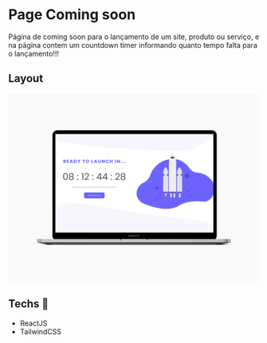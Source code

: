 # Page Coming soon

Página de coming soon para o lançamento de um site, produto ou serviço, e na página contem um countdown timer informando quanto tempo falta para o lançamento!!!

## Layout

<img src="./src/assets/preview.png"/>

## Techs 🚀

- ReactJS
- TailwindCSS
